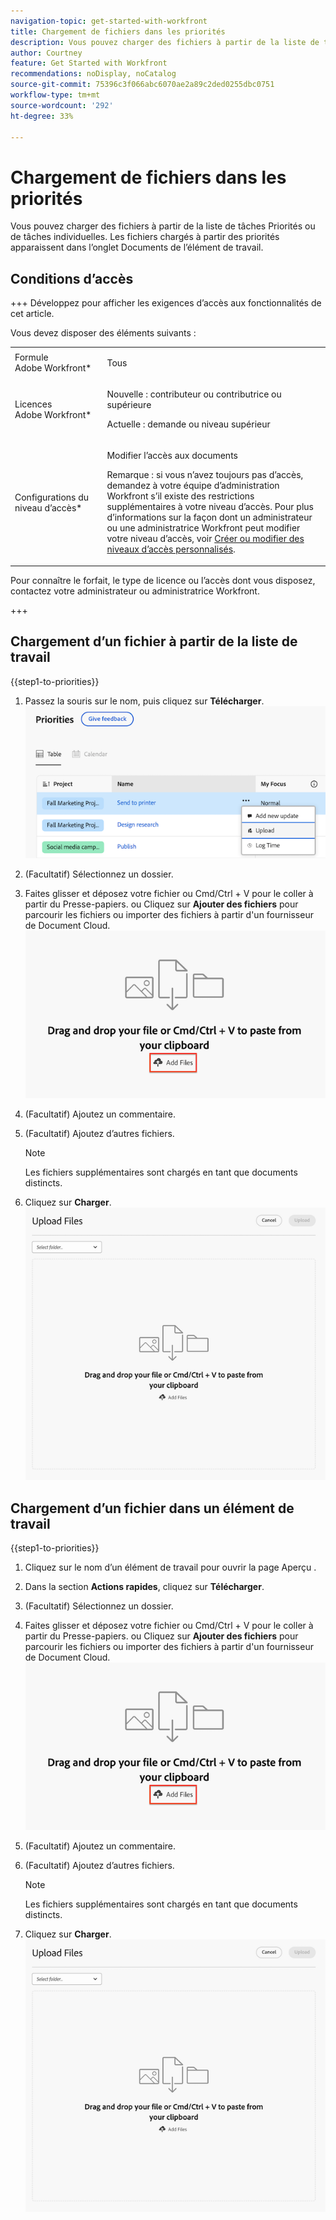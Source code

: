 ```yaml
---
navigation-topic: get-started-with-workfront
title: Chargement de fichiers dans les priorités
description: Vous pouvez charger des fichiers à partir de la liste de tâches Priorités ou de tâches individuelles. Les fichiers chargés à partir des priorités apparaissent dans l’onglet Documents de l’élément de travail.
author: Courtney
feature: Get Started with Workfront
recommendations: noDisplay, noCatalog
source-git-commit: 75396c3f066abc6070ae2a89c2ded0255dbc0751
workflow-type: tm+mt
source-wordcount: '292'
ht-degree: 33%

---
```



# Chargement de fichiers dans les priorités

Vous pouvez charger des fichiers à partir de la liste de tâches Priorités ou de tâches individuelles. Les fichiers chargés à partir des priorités apparaissent dans l’onglet Documents de l’élément de travail.

## Conditions d’accès

+++ Développez pour afficher les exigences d’accès aux fonctionnalités de cet article.

Vous devez disposer des éléments suivants :

<table style="table-layout:auto"> 
 <col> 
 <col> 
 <tbody> 
  <tr> 
   <td role="rowheader">Formule Adobe Workfront*</td> 
   <td> <p> Tous</p> </td> 
  </tr> 
  <tr> 
   <td role="rowheader">Licences Adobe Workfront*</td> 
   <td> 
   <p>Nouvelle : contributeur ou contributrice ou supérieure</p> 
   <p>Actuelle : demande ou niveau supérieur</p> </td> 
  </tr> 
  <tr> 
   <td role="rowheader">Configurations du niveau d’accès*</td> 
   <td> <p>Modifier l’accès aux documents</p> <p>Remarque : si vous n’avez toujours pas d’accès, demandez à votre équipe d’administration Workfront s’il existe des restrictions supplémentaires à votre niveau d’accès. Pour plus d’informations sur la façon dont un administrateur ou une administratrice Workfront peut modifier votre niveau d’accès, voir <a href="../../administration-and-setup/add-users/configure-and-grant-access/create-modify-access-levels.md" class="MCXref xref">Créer ou modifier des niveaux d’accès personnalisés</a>.</p> </td> 
  </tr> 
 </tbody> 
</table>

Pour connaître le forfait, le type de licence ou l’accès dont vous disposez, contactez votre administrateur ou administratrice Workfront.

+++

## Chargement d’un fichier à partir de la liste de travail

{{step1-to-priorities}}

1. Passez la souris sur le nom, puis cliquez sur **Télécharger**.
   ![](assets/upload-file.png)
1. (Facultatif) Sélectionnez un dossier.
1. Faites glisser et déposez votre fichier ou Cmd/Ctrl + V pour le coller à partir du Presse-papiers.
ou
Cliquez sur **Ajouter des fichiers** pour parcourir les fichiers ou importer des fichiers à partir d&#39;un fournisseur de Document Cloud.
   ![](assets/add-files.png)
1. (Facultatif) Ajoutez un commentaire.
1. (Facultatif) Ajoutez d’autres fichiers.

   >[!NOTE]
   >
   >Les fichiers supplémentaires sont chargés en tant que documents distincts.
1. Cliquez sur **Charger**.
   ![](assets/upload-file-module.png)


## Chargement d’un fichier dans un élément de travail

{{step1-to-priorities}}

1. Cliquez sur le nom d’un élément de travail pour ouvrir la page Aperçu .
1. Dans la section **Actions rapides**, cliquez sur **Télécharger**.
1. (Facultatif) Sélectionnez un dossier.
1. Faites glisser et déposez votre fichier ou Cmd/Ctrl + V pour le coller à partir du Presse-papiers.
ou
Cliquez sur **Ajouter des fichiers** pour parcourir les fichiers ou importer des fichiers à partir d&#39;un fournisseur de Document Cloud.
   ![](assets/add-files.png)
1. (Facultatif) Ajoutez un commentaire.
1. (Facultatif) Ajoutez d’autres fichiers.

   >[!NOTE]
   >
   >Les fichiers supplémentaires sont chargés en tant que documents distincts.
1. Cliquez sur **Charger**.
   ![](assets/upload-file-module.png)
